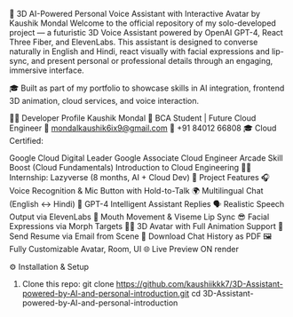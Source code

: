 🧠 3D AI-Powered Personal Voice Assistant with Interactive Avatar
by Kaushik Mondal
Welcome to the official repository of my solo-developed project — a futuristic 3D Voice Assistant powered by OpenAI GPT-4, React Three Fiber, and ElevenLabs. This assistant is designed to converse naturally in English and Hindi, react visually with facial expressions and lip-sync, and present personal or professional details through an engaging, immersive interface.

🎓 Built as part of my portfolio to showcase skills in AI integration, frontend 3D animation, cloud services, and voice interaction.

👨‍💻 Developer Profile
Kaushik Mondal
📍 BCA Student | Future Cloud Engineer
📧 mondalkaushik6ix9@gmail.com
📱 +91 84012 66808
🎓 Cloud Certified:

Google Cloud Digital Leader
Google Associate Cloud Engineer
Arcade Skill Boost (Cloud Fundamentals)
Introduction to Cloud Engineering
🧑‍💻 Internship: Lazyverse (8 months, AI + Cloud Dev)
🚀 Project Features
🎧 Voice Recognition & Mic Button with Hold-to-Talk
🌍 Multilingual Chat (English ↔ Hindi)
🤖 GPT-4 Intelligent Assistant Replies
🗣️ Realistic Speech Output via ElevenLabs
🧠 Mouth Movement & Viseme Lip Sync
😎 Facial Expressions via Morph Targets
🧑‍🎤 3D Avatar with Full Animation Support
💌 Send Resume via Email from Scene
📄 Download Chat History as PDF
🖼️ Fully Customizable Avatar, Room, UI
🌐 Live Preview
ON render

⚙️ Installation & Setup
1. Clone this repo:
git clone https://github.com/kaushiikkk7/3D-Assistant-powered-by-AI-and-personal-introduction.git
cd 3D-Assistant-powered-by-AI-and-personal-introduction


